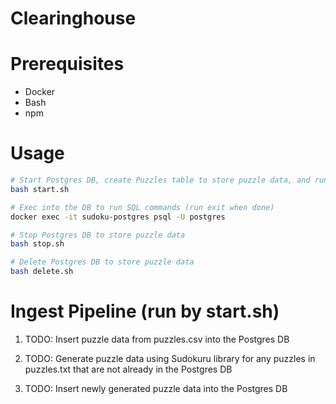 # Clearinghouse

# Prerequisites

* Docker
* Bash
* npm

# Usage

```bash
# Start Postgres DB, create Puzzles table to store puzzle data, and run ingest pipeline to load puzzle data
bash start.sh

# Exec into the DB to run SQL commands (run exit when done)
docker exec -it sudoku-postgres psql -U postgres

# Stop Postgres DB to store puzzle data
bash stop.sh

# Delete Postgres DB to store puzzle data
bash delete.sh
```

# Ingest Pipeline (run by start.sh)

1. TODO: Insert puzzle data from puzzles.csv into the Postgres DB

2. TODO: Generate puzzle data using Sudokuru library for any puzzles in puzzles.txt that are not already in the Postgres DB

3. TODO: Insert newly generated puzzle data into the Postgres DB
